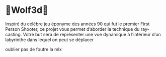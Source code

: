 # 🥇Wolf3d🥇
 Inspiré du célèbre jeu éponyme des années 90 qui fut le premier First Person
Shooter, ce projet vous permet d’aborder la technique du ray-casting. Votre but sera de
représenter une vue dynamique à l’intérieur d’un labyrinthe dans lequel on peut se
déplacer

oublier pas de foutre la mlx 
